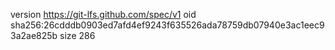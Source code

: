 version https://git-lfs.github.com/spec/v1
oid sha256:26cdddb0903ed7afd4ef9243f635526ada78759db07940e3ac1eec93a2ae825b
size 286
